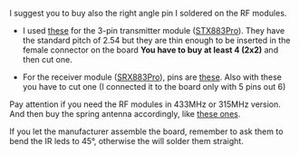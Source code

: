  I suggest you to buy also the right angle pin I soldered on the RF modules.
 
 - I used [these](https://www.lcsc.com/product-detail/_XFCN-_C781823.html) for the 3-pin transmitter module ([STX883Pro]((https://www.nicerf.com/ask-modules/ask-transmitter-module-stx883pro.html))). 
 They have the standard pitch of 2.54 but they are thin enough to be inserted in the female connector on the board  **You have to buy at least 4 (2x2)** and then cut one. 
 
 - For the receiver module ([SRX883Pro](https://www.nicerf.com/ask-modules/ask-receiver-module-srx883pro.html)), pins are [these](https://www.lcsc.com/product-detail/_HCTL-_C2905972.html). Also with these you have to cut one (I connected it to the board only with 5 pins out 6)

Pay attention if you need the RF modules in 433MHz or 315MHz version. And then buy the spring antenna accordingly, like [these ones](https://www.lcsc.com/products/Antennas_912.html).

If you let the manufacturer assemble the board, remember to ask them to bend the IR leds to 45°, otherwise the will solder them straight.
